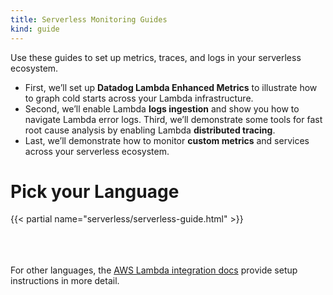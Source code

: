 ```yaml
---
title: Serverless Monitoring Guides
kind: guide
---
```


Use these guides to set up metrics, traces, and logs in your serverless ecosystem. 

- First, we’ll set up **Datadog Lambda Enhanced Metrics** to illustrate how to graph cold starts across your Lambda infrastructure. 
- Second, we’ll enable Lambda **logs ingestion** and show you how to navigate Lambda error logs. Third, we’ll demonstrate some tools for fast root cause analysis by enabling Lambda **distributed tracing**. 
- Last, we’ll demonstrate how to monitor **custom metrics** and services across your serverless ecosystem.

# Pick your Language

{{< partial name="serverless/serverless-guide.html" >}}
  
<br></br>  
For other languages, the [AWS Lambda integration docs][1] provide setup instructions in more detail.

[1]: https://docs.datadoghq.com/integrations/amazon_lambda/#overview
